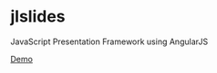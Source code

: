 jlslides
========

JavaScript Presentation Framework using AngularJS

[Demo](http://joshualat.com/slides/angularjs-restangular/)